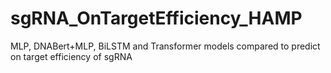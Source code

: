 # sgRNA_OnTargetEfficiency_HAMP
MLP, DNABert+MLP, BiLSTM and Transformer models compared to predict on target efficiency of sgRNA
